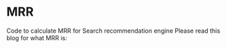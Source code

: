 # MRR
Code to calculate MRR for Search recommendation engine
 Please read this blog for what MRR is:
 
 
